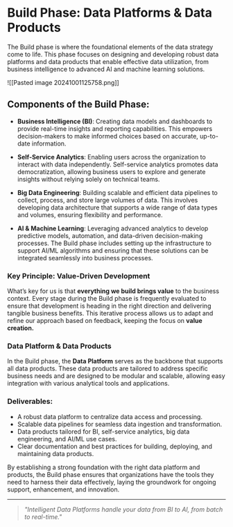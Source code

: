 # Build Phase: Data Platforms & Data Products

The Build phase is where the foundational elements of the data strategy come to life. This phase focuses on designing and developing robust data platforms and data products that enable effective data utilization, from business intelligence to advanced AI and machine learning solutions.

![[Pasted image 20241001125758.png]]

## Components of the Build Phase:
- **Business Intelligence (BI)**: Creating data models and dashboards to provide real-time insights and reporting capabilities. This empowers decision-makers to make informed choices based on accurate, up-to-date information.
  
- **Self-Service Analytics**: Enabling users across the organization to interact with data independently. Self-service analytics promotes data democratization, allowing business users to explore and generate insights without relying solely on technical teams.

- **Big Data Engineering**: Building scalable and efficient data pipelines to collect, process, and store large volumes of data. This involves developing data architecture that supports a wide range of data types and volumes, ensuring flexibility and performance.

- **AI & Machine Learning**: Leveraging advanced analytics to develop predictive models, automation, and data-driven decision-making processes. The Build phase includes setting up the infrastructure to support AI/ML algorithms and ensuring that these solutions can be integrated seamlessly into business processes.
### Key Principle: Value-Driven Development 
What’s key for us is that **everything we build brings value** to the business context. Every stage during the Build phase is frequently evaluated to ensure that development is heading in the right direction and delivering tangible business benefits. This iterative process allows us to adapt and refine our approach based on feedback, keeping the focus on **value creation.**
### Data Platform & Data Products
In the Build phase, the **Data Platform** serves as the backbone that supports all data products. These data products are tailored to address specific business needs and are designed to be modular and scalable, allowing easy integration with various analytical tools and applications.

### Deliverables:
- A robust data platform to centralize data access and processing.
- Scalable data pipelines for seamless data ingestion and transformation.
- Data products tailored for BI, self-service analytics, big data engineering, and AI/ML use cases.
- Clear documentation and best practices for building, deploying, and maintaining data products.

By establishing a strong foundation with the right data platform and products, the Build phase ensures that organizations have the tools they need to harness their data effectively, laying the groundwork for ongoing support, enhancement, and innovation.

---

> *"Intelligent Data Platforms handle your data from BI to AI, from batch to real-time."*

